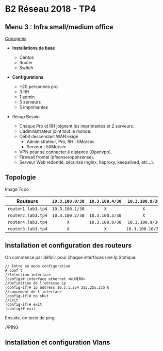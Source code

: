 # B2 Réseau 2018 - TP4
## Menu 3 : Infra small/medium office

[Consignes](https://github.com/It4lik/B2-Reseau-2018/tree/master/tp/4#menu-3--infra-smallmedium-office)

- **Installations de base**
  - Centos
  - Router
  - Switch
- **Configurations**

  - ~20 personnes pro
  - 3 RH
  - 1 admin
  - 5 serveurs
  - 5 imprimantes
- Récap Besoin

  - Chaque Pro et RH joignent les imprimantes et 2 serveurs.
  - L'administrateur joint tout le monde.
  - Débit descendant WAN exigé
    - Administrateur, Pro, RH : 5Mo/sec
    - Serveur : 50Mo/sec
  - VPN pour se connecter à distance (Openvpn).
  - Firewall frontal (pfsense/opensense).
  - Serveur Web redondé, sécurisé (nginx, haproxy, keepalived, etc...).




## Topologie

Image Topo

| Routeurs           | `10.3.100.0/30` | `10.3.100.4/30` | `10.3.100.8/30`  | `10.3.100.12/30` | `10.33.10.0` | `10.33.20.0 | `10.33.30.0` |
| ------------------ | :-------------: | :-------------: | :--------------: | :--------------: | ------------ | ----------- | ------------ |
| `router1.lab3.tp4` | `10.3.100.1/30` |       `X`       |       `X`        | `10.3.100.14/30` |              |             |              |
| `router2.lab3.tp4` | `10.3.100.2/30` | `10.3.100.5/30` |       `X`        |       `X`        |              |             |              |
| `router4.lab3.tp4` |       `X`       | `10.3.100.6/30` | `10.3.100.9/30`  |       `X`        |              |             |              |
| `router3.lab3.tp4` |       `X`       |       `X`       | `10.3.100.10/30` | `10.3.100.13/30` |              |             |              |









## Installation et configuration des routeurs

On commence par définir pour chaque interfaces une Ip Statique:

````
// Entre en mode configuration
# conf t
//Selection interface
(config)# interface ethernet <NUMERO>
//Definition de l'adresse ip
(config-if)# ip address 10.5.1.254 255.255.255.0
//Lancement de l'interface
(config-if)# no shut
//Exit
(config-if)# exit
(config)# exit
````

Ensuite, on teste de ping:

//PING



## Installation et configuration Vlans

